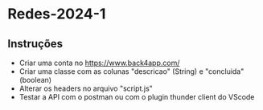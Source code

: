 # Redes-2024-1

## Instruções

- Criar uma conta no https://www.back4app.com/
- Criar uma classe com as colunas "descricao" (String) e "concluida" (boolean)
- Alterar os headers no arquivo "script.js"
- Testar a API com o postman ou com o plugin thunder client do VScode
